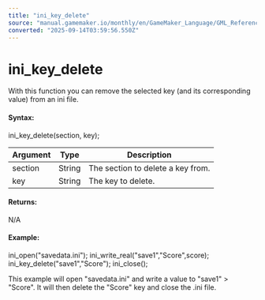 ```yaml
---
title: "ini_key_delete"
source: "manual.gamemaker.io/monthly/en/GameMaker_Language/GML_Reference/File_Handling/Ini_Files/ini_key_delete.htm"
converted: "2025-09-14T03:59:56.550Z"
---
```


# ini\_key\_delete

With this function you can remove the selected key (and its corresponding value) from an ini file.

#### Syntax:

ini\_key\_delete(section, key);

| Argument | Type | Description |
| --- | --- | --- |
| section | String | The section to delete a key from. |
| key | String | The key to delete. |

#### Returns:

N/A

#### Example:

ini\_open("savedata.ini");
ini\_write\_real("save1","Score",score);
ini\_key\_delete("save1","Score");
ini\_close();

This example will open "savedata.ini" and write a value to "save1" > "Score". It will then delete the "Score" key and close the .ini file.